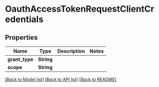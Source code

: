 # OauthAccessTokenRequestClientCredentials

## Properties

Name | Type | Description | Notes
------------ | ------------- | ------------- | -------------
**grant_type** | **String** |  | 
**scope** | **String** |  | 

[[Back to Model list]](../README.md#documentation-for-models) [[Back to API list]](../README.md#documentation-for-api-endpoints) [[Back to README]](../README.md)


